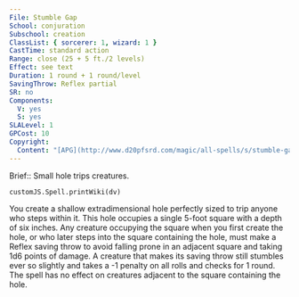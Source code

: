 ```yaml
---
File: Stumble Gap
School: conjuration
Subschool: creation
ClassList: { sorcerer: 1, wizard: 1 }
CastTime: standard action
Range: close (25 + 5 ft./2 levels)
Effect: see text
Duration: 1 round + 1 round/level
SavingThrow: Reflex partial
SR: no
Components:
  V: yes
  S: yes
SLALevel: 1
GPCost: 10
Copyright:
  Content: "[APG](http://www.d20pfsrd.com/magic/all-spells/s/stumble-gap)"
---
```

Brief:: Small hole trips creatures.

```dataviewjs
customJS.Spell.printWiki(dv)
```

You create a shallow extradimensional hole perfectly sized to trip anyone who steps within it. This hole occupies a single 5-foot square with a depth of six inches. Any creature occupying the square when you first create the hole, or who later steps into the square containing the hole, must make a Reflex saving throw to avoid falling prone in an adjacent square and taking 1d6 points of damage. A creature that makes its saving throw still stumbles ever so slightly and takes a -1 penalty on all rolls and checks for 1 round. The spell has no effect on creatures adjacent to the square containing the hole.
